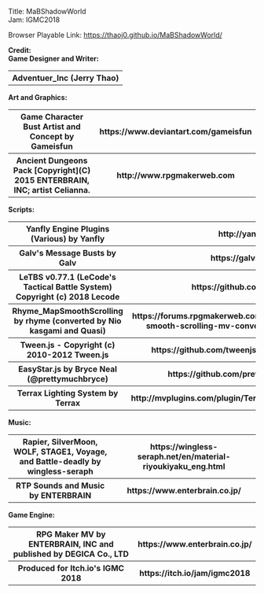 Title: MaBShadowWorld <br>
Jam: IGMC2018

Browser Playable Link:
https://thaoj0.github.io/MaBShadowWorld/

<b>Credit:</b><br>
<b>Game Designer and Writer:</b>
<table><tr>
<th>Adventuer_Inc (Jerry Thao)</th>
</tr></table>

<b>Art and Graphics:</b><table><tr>
<th>Game Character Bust Artist and Concept by Gameisfun</th>
<th>https://www.deviantart.com/gameisfun</th>
</tr><tr>
<th>Ancient Dungeons Pack [Copyright](C) 2015 ENTERBRAIN, INC; artist Celianna.</th>
<th>http://www.rpgmakerweb.com</th>
</tr></table>

<b>Scripts:</b><table><tr>
<th>Yanfly Engine Plugins (Various) by Yanfly</th>
<th>http://yanfly.moe/yep/</th>
</tr><tr>
<th>Galv's Message Busts by Galv</th>
<th>https://galvs-scripts.com/</th>
</tr><tr>
<th>LeTBS v0.77.1 (LeCode's Tactical Battle System) Copyright (c) 2018 Lecode</th>
<th>https://github.com/LecodeMV/leTBS</th>
</tr><tr>
<th>Rhyme_MapSmoothScrolling by rhyme (converted by Nio kasgami and Quasi)</th>
<th>https://forums.rpgmakerweb.com/index.php?threads/rhyme-map-smooth-scrolling-mv-conversion-by-nio-kasgami.58662/</th>
</tr><tr>
<th>Tween.js - Copyright (c) 2010-2012 Tween.js</th>
<th>https://github.com/tweenjs/tween.js/graphs/contributors</th>
</tr><tr>
<th>EasyStar.js by Bryce Neal (@prettymuchbryce)</th>
<th>https://github.com/prettymuchbryce/EasyStarJS</th>
</tr><tr>
<th>Terrax Lighting System by Terrax</th>
<th>http://mvplugins.com/plugin/Terrax/Terrax%20Lighting%20System</th>
</tr></table>

<b>Music:</b><table><tr>
<th>Rapier, SilverMoon, WOLF, STAGE1, Voyage, and Battle-deadly by wingless-seraph</th>
<th>https://wingless-seraph.net/en/material-riyoukiyaku_eng.html</th>
</tr><tr>
<th>RTP Sounds and Music by ENTERBRAIN</th>
<th>https://www.enterbrain.co.jp/</th>
</tr></table>

<b>Game Engine:</b><table><tr>
<th>RPG Maker MV by ENTERBRAIN, INC and published by DEGICA Co., LTD</th>
<th>https://www.enterbrain.co.jp/</th></tr>
</tr><tr>
<th>Produced for Itch.io's IGMC 2018</th>
<th>https://itch.io/jam/igmc2018</th>
</tr></table>
